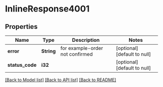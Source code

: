 # InlineResponse4001

## Properties
Name | Type | Description | Notes
------------ | ------------- | ------------- | -------------
**error** | **String** | for example-order not confirmed | [optional] [default to null]
**status_code** | **i32** |  | [optional] [default to null]

[[Back to Model list]](../README.md#documentation-for-models) [[Back to API list]](../README.md#documentation-for-api-endpoints) [[Back to README]](../README.md)


